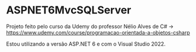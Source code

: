 # ASPNET6MvcSQLServer

Projeto feito pelo curso da Udemy do professor Nélio Alves de C# → https://www.udemy.com/course/programacao-orientada-a-objetos-csharp

Estou utilizando a versão ASP.NET 6 e com o Visual Studio 2022.
